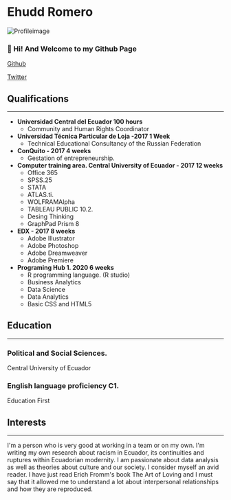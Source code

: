 # Ehudd Romero

![Profileimage](https://avatars.githubusercontent.com/u/78237982?s=400&u=b39e0a8ff41577a66670e35e86304a660a5c2c08&v=4)

### 👋 Hi! And Welcome to my Github Page


[Github](https://github.com/EhuddR)

[Twitter](https://twitter.com/ehuddromero)

## Qualifications
---
- **Universidad Central del Ecuador 100 hours** 
	- Community and Human Rights Coordinator 
- **Universidad Técnica Particular de Loja -2017 1 Week**
 	 - Technical Educational Consultancy of the Russian Federation
- **ConQuito - 2017 4 weeks**
 	 - Gestation of entrepreneurship.
- **Computer training area. Central University of Ecuador - 2017 12 weeks**
	- Office 365
	- SPSS.25
	- STATA
	- ATLAS.ti.
	- WOLFRAMAlpha
	- TABLEAU PUBLIC 10.2.
	- Desing Thinking
	- GraphPad Prism 8
- **EDX - 2017 8 weeks**
	- Adobe Illustrator
	- Adobe Photoshop
  	- Adobe Dreamweaver
	- Adobe Premiere
- **Programing Hub 1. 2020 6 weeks**
	- R programming language. (R studio)
	- Business Analytics
	- Data Science
	- Data Analytics
	- Basic CSS and HTML5

## Education
---
### Political and Social Sciences.
Central University of Ecuador 

### English language proficiency C1. 
Education First

## Interests
---
I'm a person who is very good at working in a team or on my own.
I'm writing my own research about racism in Ecuador, its continuities and ruptures within Ecuadorian modernity.
I am passionate about data analysis as well as theories about culture and our society.
I consider myself an avid reader. I have just read Erich Fromm's book The Art of Loving and I must say that it allowed me
to understand a lot about interpersonal relationships and how they are reproduced.
